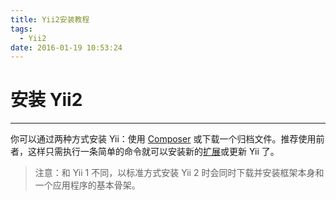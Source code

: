 ```yaml
---
title: Yii2安装教程
tags:
  - Yii2
date: 2016-01-19 10:53:24
---
```


<h1><strong>安装 Yii2</strong></h1>
<div>

<hr />

</div>
<div>你可以通过两种方式安装 Yii：使用 <a href="https://getcomposer.org/">Composer</a> 或下载一个归档文件。推荐使用前者，这样只需执行一条简单的命令就可以安装新的<a href="http://www.yiichina.com/doc/guide/2.0/structure-extensions">扩展</a>或更新 Yii 了。</div>
<div></div>
<blockquote>注意：和 Yii 1 不同，以标准方式安装 Yii 2 时会同时下载并安装框架本身和一个应用程序的基本骨架。</blockquote>
